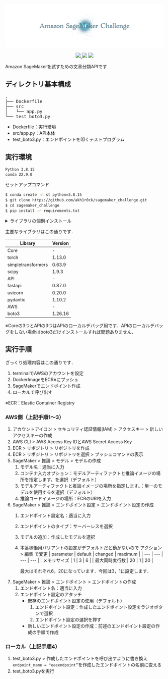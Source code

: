 <div align="center">
  <img src="./docs/assets/icon.png" width="800"/>
</div>

<p align="center">
    <a href="https://github.com/akh1r0ck/sagemaker_challenge/blob/main/LICENSE">
    <img src="https://img.shields.io/github/license/akh1r0ck/sagemaker_challenge.svg">
    </a>
    <img src="https://img.shields.io/badge/python-3.8.15-blue.svg">
    <img src="https://img.shields.io/badge/conda-22.9.0-brightgreen.svg">
</p>

Amazon SageMakerを試すための文章分類APIです

## ディレクトリ基本構成

<pre>
.
├── Dockerfile
├── src
│   └── app.py
└── test_boto3.py
</pre>

- Dockerfile：実行環境
- src/app.py：API本体
- test_boto3.py：エンドポイントを叩くテストプログラム

## 実行環境

```
Python 3.8.15
conda 22.9.0
```

セットアップコマンド

```bash
$ conda create -n st python=3.8.15
$ git clone https://github.com/akh1r0ck/sagemaker_challenge.git
$ cd sagemaker_challenge
$ pip install -r requirements.txt
```

<details><summary>ライブラリの個別インストール</summary>

```bash
$ pip install torch --extra-index-url https://download.pytorch.org/whl/cpu
$ pip install simpletransformers
$ pip install scipy
$ pip install fastapi uvicorn pydantic
$ pip install boto3
```

</details>

主要なライブラリはこの通りです．

| Library | Version |
| --- | --- |
| Core | - |
| torch | 1.13.0 |
| simpletransformers | 0.63.9 |
| scipy | 1.9.3 |
| API | - |
| fastapi | 0.87.0 |
| uvicorn | 0.20.0 |
| pydantic | 1.10.2 |
| AWS | - |
| boto3 | 1.26.16 |

※Coreの3つとAPIの3つはAPIのローカルデバッグ用です．APIのローカルデバッグをしない場合はboto3だけインストールすれば問題ありません．

## 実行手順

ざっくり処理内容はこの通りです．

1. terminalでAWSのアカウントを設定
1. DockerImageをECR※にプッシュ
1. SageMakerでエンドポイント作成
1. ローカルで呼び出す

※ECR：Elastic Container Registry

### AWS側（上記手順1〜3）

1. アカウントアイコン > セキュリティ認証情報(IAM) > アクセスキー > 新しいアクセスキーの作成
1. AWS CLI > AWS Access Key IDとAWS Secret Access Key
1. ECR > リポジトリ > リポジトリを作成
1. ECR > リポジトリ > リポジトリを選択 > プッシュコマンドの表示
1. SageMaker > 推論 > モデル > モデルの作成
    1. モデル名：適当に入力
    1. コンテナ入力オプション：モデルアーティファクトと推論イメージの場所を指定します。を選択（デフォルト）
    1. モデルアーティファクトと推論イメージの場所を指定します。：単一のモデルを使用するを選択（デフォルト）
    1. 推論コードイメージの場所：ECRのURIを入力
1. SageMaker > 推論 > エンドポイント設定 > エンドポイント設定の作成
    1. エンドポイント設定名：適当に入力
    2. エンドポイントのタイプ：サーバーレスを選択
    3. モデルの追加：作成したモデルを選択
    4. 本番稼働用バリアントの設定がデフォルトだと動かないので アクション > 編集 で変更
        | parameter | default | changed | maximum |
        | --- | --- | --- | --- |
        | メモリサイズ | 1 | 3 | 6 |
        | 最大同時実行数 | 20 | 1 | 20 |

        最大はそれぞれ6，20になっています．今回は3，1に設定します．
1. SageMaker > 推論 > エンドポイント > エンドポイントの作成
    1. エンドポイント名：適当に入力
    1. エンドポイント設定のアタッチ
        - 既存のエンドポイント設定の使用（デフォルト）
            1. エンドポイント設定：作成したエンドポイント設定をラジオボタンで選択
            1. エンドポイント設定の選択を押す
        - 新しいエンドポイント設定の作成：前述のエンドポイント設定の作成の手順で作成

### ローカル（上記手順4）

1. test_boto3.py > 作成したエンドポイントを呼び出すように書き換え  
    `endpoint_name = "eeeendpoint”`を作成したエンドポイントの名前に変える
1. test_boto3.pyを実行
